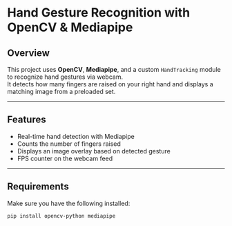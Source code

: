 # Hand Gesture Recognition with OpenCV & Mediapipe

## Overview
This project uses **OpenCV**, **Mediapipe**, and a custom `HandTracking` module to recognize hand gestures via webcam.  
It detects how many fingers are raised on your right hand and displays a matching image from a preloaded set.

---

## Features
- Real-time hand detection with Mediapipe
- Counts the number of fingers raised
- Displays an image overlay based on detected gesture
- FPS counter on the webcam feed

---

## Requirements
Make sure you have the following installed:

```bash
pip install opencv-python mediapipe
